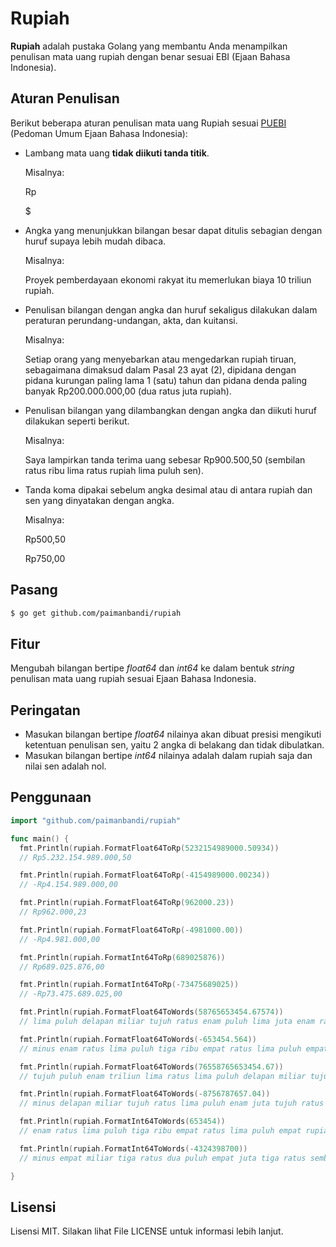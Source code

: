 # Rupiah

**Rupiah** adalah pustaka Golang yang membantu Anda menampilkan penulisan mata uang rupiah dengan benar sesuai EBI (Ejaan Bahasa Indonesia).

Aturan Penulisan
-
Berikut beberapa aturan penulisan mata uang Rupiah sesuai [PUEBI](http://badanbahasa.kemdikbud.go.id/lamanbahasa/sites/default/files/PUEBI.pdf) (Pedoman Umum Ejaan Bahasa Indonesia):

* Lambang mata uang **tidak diikuti tanda titik**.

    Misalnya:
    
    Rp
    
    $
    
* Angka yang menunjukkan bilangan besar dapat ditulis sebagian dengan huruf supaya lebih mudah dibaca.

    Misalnya:  
   
    Proyek pemberdayaan ekonomi rakyat itu memerlukan biaya 10 triliun rupiah.
* Penulisan bilangan dengan angka dan huruf sekaligus dilakukan dalam peraturan perundang-undangan, akta, dan kuitansi.
    
    Misalnya: 
    
    Setiap orang yang menyebarkan atau mengedarkan rupiah tiruan, sebagaimana dimaksud dalam Pasal 23 ayat (2), dipidana dengan pidana kurungan paling lama 1 (satu) tahun dan pidana denda paling banyak Rp200.000.000,00 (dua ratus juta rupiah).
* Penulisan bilangan yang dilambangkan dengan angka dan diikuti huruf dilakukan seperti berikut.

    Misalnya:
    
    Saya lampirkan tanda terima uang sebesar Rp900.500,50 (sembilan ratus ribu lima ratus rupiah lima puluh sen).
* Tanda koma dipakai sebelum angka desimal atau di antara rupiah dan sen yang dinyatakan dengan angka.

    Misalnya:
    
    Rp500,50
    
    Rp750,00

Pasang
-

``` bash
$ go get github.com/paimanbandi/rupiah
```

Fitur
-
Mengubah bilangan bertipe _float64_ dan _int64_ ke dalam bentuk _string_ penulisan mata uang rupiah sesuai Ejaan Bahasa Indonesia.

Peringatan
-
* Masukan bilangan bertipe _float64_ nilainya akan dibuat presisi mengikuti ketentuan penulisan sen, yaitu 2 angka di belakang dan tidak dibulatkan.
* Masukan bilangan bertipe _int64_ nilainya adalah dalam rupiah saja dan nilai sen adalah nol.

Penggunaan
-

```go
import "github.com/paimanbandi/rupiah"

func main() {
  fmt.Println(rupiah.FormatFloat64ToRp(5232154989000.50934))
  // Rp5.232.154.989.000,50

  fmt.Println(rupiah.FormatFloat64ToRp(-4154989000.00234))
  // -Rp4.154.989.000,00

  fmt.Println(rupiah.FormatFloat64ToRp(962000.23))
  // Rp962.000,23

  fmt.Println(rupiah.FormatFloat64ToRp(-4981000.00))
  // -Rp4.981.000,00

  fmt.Println(rupiah.FormatInt64ToRp(689025876))
  // Rp689.025.876,00

  fmt.Println(rupiah.FormatInt64ToRp(-73475689025))
  // -Rp73.475.689.025,00

  fmt.Println(rupiah.FormatFloat64ToWords(58765653454.67574))
  // lima puluh delapan miliar tujuh ratus enam puluh lima juta enam ratus lima puluh tiga ribu empat ratus lima puluh empat rupiah enam puluh tujuh sen

  fmt.Println(rupiah.FormatFloat64ToWords(-653454.564))
  // minus enam ratus lima puluh tiga ribu empat ratus lima puluh empat rupiah lima puluh enam sen

  fmt.Println(rupiah.FormatFloat64ToWords(76558765653454.67))
  // tujuh puluh enam triliun lima ratus lima puluh delapan miliar tujuh ratus enam puluh lima juta enam ratus lima puluh tiga ribu empat ratus lima puluh empat rupiah enam puluh tujuh sen

  fmt.Println(rupiah.FormatFloat64ToWords(-8756787657.04))
  // minus delapan miliar tujuh ratus lima puluh enam juta tujuh ratus delapan puluh tujuh ribu enam ratus lima puluh tujuh rupiah empat sen

  fmt.Println(rupiah.FormatInt64ToWords(653454))
  // enam ratus lima puluh tiga ribu empat ratus lima puluh empat rupiah

  fmt.Println(rupiah.FormatInt64ToWords(-4324398700))
  // minus empat miliar tiga ratus dua puluh empat juta tiga ratus sembilan puluh delapan ribu tujuh ratus rupiah

}
```

Lisensi
-
Lisensi MIT. Silakan lihat File LICENSE untuk informasi lebih lanjut.
